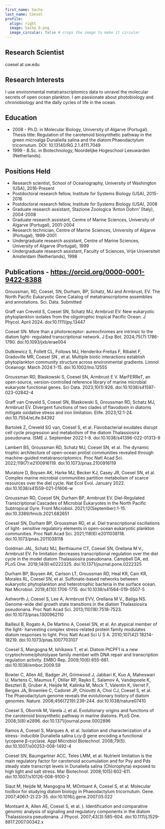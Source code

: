 ```yaml
---
first_name: Sacha
last_name: Coesel
profile:
  align: right
  image: Sacha_0.png
  image_circular: false # crops the image to make it circular
---
```


## Research Scientist
coesel at uw.edu

## Research Interests
I use environmental metatranscriptomics data to unravel the molecular secrets of open ocean plankton. I am passionate about photobiology and chronobiology and the daily cycles of life in the ocean.

## Education
* 2008 - Ph.D. in Molecular Biology, University of Algarve (Portugal). Thesis title: Regulation of the carotenoid biosynthetic pathway in the green microalga Dunaliella salina and the diatom Phaeodactylum tricornutum. DOI: 10.13140/RG.2.1.4111.7049
* 1999 - B.Sc. in Biotechnology, Noordelijke Hogeschool Leeuwarden (Netherlands).

## Positions Held
* Research scientist, School of Oceanography, University of Washington (USA), 2016-Present
* Postdoctoral research fellow, Institute for Systems Biology (USA), 2015-2016
* Postdoctoral research fellow, Institute for Systems Biology (USA), 2008
* Graduate research assistant, Stazione Zoologica ‘Anton Dohrn’ (Italy), 2004-2008
* Graduate research assistant, Centre of Marine Sciences, University of Algarve (Portugal), 2001-2004
* Research technician, Centre of Marine Sciences, University of Algarve (Portugal), 1999-2001
* Undergraduate research assistant, Centre of Marine Sciences, University of Algarve (Portugal), 1999
* Undergraduate research assistant, Faculty of Sciences, Vrije Universiteit Amsterdam (Netherlands), 1998

## Publications - https://orcid.org/0000-0001-9422-8388
Groussman, RD, Coesel, SN, Durham, BP, Schatz, MJ and Armbrust, EV. The North 	Pacific Eukaryotic Gene Catalog of metatranscriptome assemblies and 	annotations. 	Sci. Data. Submitted

Graff van Creveld S, Coesel SN, Schatz MJ, Armbrust EV. New eukaryotic 	phytoplankton isolates from the oligotrophic tropical Pacific Ocean. J Phycol. April 	2024. doi:10.1111/jpy.13447

Coesel SN. More than a photoreceptor: aureochromes are intrinsic to the diatom light-		regulated transcriptional network. J Exp Bot. 2024;75(7):1786-1790. 	doi:10.1093/jxb/erae004

Dutkiewicz S, Follett CL, Follows MJ, Henderikx‐Freitas F, Ribalet F, Gradoville MR, 	Coesel SN , et al. Multiple biotic interactions establish 	phytoplankton community 	structure across environmental gradients. Limnol Oceanogr. March 2024:1-15. 	doi:10.1002/lno.12555
    
Groussman RD, Blaskowski S, Coesel SN, Armbrust E V. MarFERReT, an open-source, 	version-controlled reference library of marine microbial eukaryote functional genes. 	Sci Data. 2023;10(1):926. doi:10.1038/s41597-023-02842-4

Graff van Creveld S, Coesel SN, Blaskowski S, Groussman RD, Schatz MJ, Armbrust EV. 	Divergent functions of two clades of flavodoxin in diatoms mitigate oxidative stress 	and iron limitation. Elife. 2023;12:1-24. doi:10.7554/eLife.84392

Bartolek Z, Creveld SG van, Coesel S, et al. Flavobacterial exudates disrupt cell cycle 	progression and metabolism of the diatom Thalassiosira pseudonana. ISME J. 	September 2022:1-8. doi:10.1038/s41396-022-01313-9

Lambert BS, Groussman RD, Schatz MJ, Coesel SN, et al. The dynamic trophic 	architecture of open-ocean protist communities revealed through machine-guided 	metatranscriptomics. Proc Natl Acad Sci. 2022;119(7):e2100916119. 	doi:10.1073/pnas.2100916119

Muratore D, Boysen AK, Harke MJ, Becker KJ, Casey JR, Coesel SN, et al. Complex 	marine microbial communities 	partition metabolism of scarce resources over the diel 	cycle. Nat Ecol Evol. January 2022. doi:10.1038/s41559-021-01606-w

Groussman RD, Coesel SN, Durham BP, Armbrust EV. Diel-Regulated Transcriptional 	Cascades of Microbial Eukaryotes in the North Pacific Subtropical Gyre. Front 	Microbiol. 2021;12(September):1-15. doi:10.3389/fmicb.2021.682651

Coesel SN, Durham BP, Groussman RD, et al. Diel transcriptional oscillations of light-	sensitive regulatory elements in open-ocean eukaryotic plankton communities. Proc 	Natl Acad Sci. 2021;118(6):e2011038118. doi:10.1073/pnas.2011038118		

Goldman JAL, Schatz MJ, Berthiaume CT, Coesel SN, Orellana M V., Armbrust EV. Fe 	limitation decreases transcriptional regulation over the diel cycle in the model diatom 	Thalassiosira pseudonana. Campbell DA, ed. PLoS One. 2019;14(9):e0222325. 	doi:10.1371/journal.pone.0222325

Durham BP, Boysen AK, Carlson LT, Groussman RD, Heal KR, Cain KR, Morales RL, 	Coesel SN, et al. Sulfonate-based networks between eukaryotic phytoplankton and 	heterotrophic bacteria in the surface ocean. Nat Microbiol. 2019;4(10):1706-1715. 	doi:10.1038/s41564-019-0507-5

Ashworth J, Coesel S, Lee A, Armbrust EVV, Orellana M V., Baliga NS. Genome-wide diel 	growth state transitions in the diatom Thalassiosira pseudonana. Proc Natl Acad Sci. 	2013;110(18):7518-7523. doi:10.1073/pnas.1300962110

Bailleul B, Rogato A, De Martino A, Coesel SN, et al. An atypical member of the light-	harvesting complex stress-related protein family modulates diatom responses to light. 	Proc Natl Acad Sci U S A. 2010;107(42):18214-18219. doi:10.1073/pnas.1007703107

Coesel S, Mangogna M, Ishikawa T, et al. Diatom PtCPF1 is a new 	cryptochrome/photolyase family member with DNA repair and transcription 	regulation activity. EMBO Rep. 2009;10(6):655-661. doi:10.1038/embor.2009.59

Bowler C, Allen AE, Badger JH, Grimwood J, Jabbari K, Kuo A, Maheswari U, Martens C, 	Maumus F, Otillar RP, Rayko E, Salamov A, Vandepoele K, Beszteri B, Gruber A, Heijde 	M, Katinka M, Mock T, Valentin K, Verret F, Berges JA, Brownlee C, Cadoret JP, Chiovitti 	A, Choi CJ, Coesel S, et al. The Phaeodactylum genome reveals the evolutionary 	history of diatom genomes. Nature. 2008;456(7219):239-244. 	doi:10.1038/nature07410

Coesel S, Oborník M, Varela J, et al. Evolutionary origins and functions of the 	carotenoid biosynthetic pathway in marine diatoms. PLoS One. 2008;3(8):e2896. 	doi:10.1371/journal.pone.0002896

Ramos A, Coesel S, Marques A, et al. Isolation and characterization of a stress-	inducible Dunaliella salina Lcy-β gene encoding a functional lycopene β-cyclase. Appl 	Microbiol Biotechnol. 2008;79(5). doi:10.1007/s00253-008-1492-4

Coesel SN, Baumgartner ACC, Teles LMM, et al. Nutrient limitation is the main 	regulatory factor for carotenoid accumulation and for Psy and Pds steady state 	transcript levels in Dunaliella salina (Chlorophyta) exposed to high light and salt 	stress. Mar Biotechnol. 2008;10(5):602-611. doi:10.1007/s10126-008-9100-2

Siaut M, Heijde M, Mangogna M, MOntsant A, Coesel S, et al. Molecular toolbox for 	studying diatom biology in Phaeodactylum tricornutum. Gene. 2007;406(1-2):23-35. 	doi:10.1016/j.gene.2007.05.022

Montsant A, Allen AE, Coesel S, et al. ). Identification and comparative genomic 	analysis of signaling and regulatory components in the diatom Thalassiosira 	pseudonana. J Phycol. 2007;43(3):585-604. doi:10.1111/j.1529-8817.2007.00342.x 
